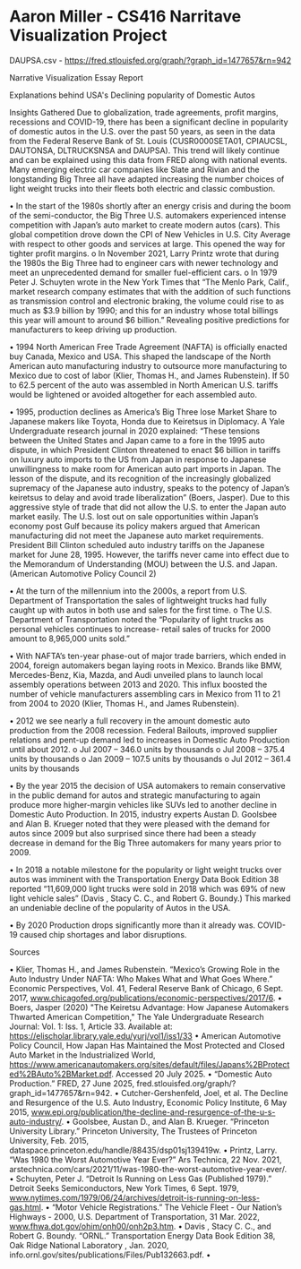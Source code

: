 # Aaron Miller - CS416 Narritave Visualization Project


DAUPSA.csv - https://fred.stlouisfed.org/graph/?graph_id=1477657&rn=942

Narrative Visualization Essay Report

Explanations behind USA's Declining popularity of Domestic Autos


 Insights Gathered
Due to globalization, trade agreements, profit margins, recessions and COVID-19, there has been a significant decline in popularity of domestic autos in the U.S. over the past 50 years, as seen in the data from the Federal Reserve Bank of St. Louis (CUSR0000SETA01, CPIAUCSL, DAUTONSA, DLTRUCKSNSA and DAUPSA). This trend will likely continue and can be explained using this data from FRED along with national events. Many emerging electric car companies like Slate and Rivian and the longstanding Big Three all have adapted increasing the number choices of light weight trucks into their fleets both electric and classic combustion.

•	In the start of the 1980s shortly after an energy crisis and during the boom of the semi-conductor, the Big Three U.S. automakers experienced intense competition with Japan’s auto market to create modern autos (cars). This global competition drove down the CPI of New Vehicles in U.S. City Average with respect to other goods and services at large. This opened the way for tighter profit margins.
o	In November 2021, Larry Printz wrote that during the 1980s the Big Three had to engineer cars with newer technology and meet an unprecedented demand for smaller fuel-efficient cars.
o	In 1979 Peter J. Schuyten wrote in the New York Times that “The Menlo Park, Calif., market research company estimates that with the addition of such functions as transmission control and electronic braking, the volume could rise to as much as $3.9 billion by 1990; and this for an industry whose total billings this year will amount to around $6 billion.” Revealing positive predictions for manufacturers to keep driving up production. 

•	1994 North American Free Trade Agreement (NAFTA) is officially enacted buy Canada, Mexico and USA. This shaped the landscape of the North American auto manufacturing industry to outsource more manufacturing to Mexico due to cost of labor (Klier, Thomas H., and James Rubenstein). If 50 to 62.5 percent of the auto was assembled in North American U.S. tariffs would be lightened or avoided altogether for each assembled auto.

•	1995, production declines as America’s Big Three lose Market Share to Japanese makers like Toyota, Honda due to Keiretsus in Diplomacy. A Yale Undergraduate research journal in 2020 explained: 
“These tensions between the United States and Japan came to a fore in the 1995 auto dispute, in which President Clinton threatened to enact $6 billion in tariffs on luxury auto imports to the US from Japan in response to Japanese unwillingness to make room for American auto part imports in Japan. The lesson of the dispute, and its recognition of the increasingly globalized supremacy of the Japanese auto industry, speaks to the potency of Japan’s keiretsus to delay and avoid trade liberalization” (Boers, Jasper). 
Due to this aggressive style of trade that did not allow the U.S. to enter the Japan auto market easily. The U.S. lost out on sale opportunities within Japan’s economy post Gulf because its policy makers argued that American manufacturing did not meet the Japanese auto market requirements. President Bill Clinton scheduled auto industry tariffs on the Japanese market for June 28, 1995. However, the tariffs never came into effect due to the Memorandum of Understanding (MOU) between the U.S. and Japan. (American Automotive Policy Council 2)

•	At the turn of the millennium into the 2000s, a report from U.S. Department of Transportation the sales of lightweight trucks had fully caught up with autos in both use and sales for the first time. 
o	The U.S. Department of Transportation noted the “Popularity of light trucks as personal vehicles continues to increase- retail sales of trucks for 2000 amount to 8,965,000 units sold.”

•	With NAFTA’s ten-year phase-out of major trade barriers, which ended in 2004, foreign automakers began laying roots in Mexico. Brands like BMW, Mercedes-Benz, Kia, Mazda, and Audi unveiled plans to launch local assembly operations between 2013 and 2020. This influx boosted the number of vehicle manufacturers assembling cars in Mexico from 11 to 21 from 2004 to 2020 (Klier, Thomas H., and James Rubenstein). 

•	2012 we see nearly a full recovery in the amount domestic auto production from the 2008 recession. Federal Bailouts, improved supplier relations and pent-up demand led to increases in Domestic Auto Production until about 2012.
o	Jul 2007 – 346.0 units by thousands
o	Jul 2008 – 375.4 units by thousands
o	Jan 2009 – 107.5 units by thousands
o	Jul 2012 – 361.4 units by thousands

•	By the year 2015 the decision of USA automakers to remain conservative in the public demand for autos and strategic manufacturing to again produce more higher-margin vehicles like SUVs led to another decline in Domestic Auto Production. In 2015, industry experts Austan D. Goolsbee and Alan B. Krueger noted that they were pleased with the demand for autos since 2009 but also surprised since there had been a steady decrease in demand for the Big Three automakers for many years prior to 2009.

•	In 2018 a notable milestone for the popularity or light weight trucks over autos was imminent with the Transportation Energy Data Book Edition 38 reported “11,609,000 light trucks were sold in 2018 which was 69% of new light vehicle sales” (Davis , Stacy C. C., and Robert G. Boundy.) This marked an undeniable decline of the popularity of Autos in the USA.

•	By 2020 Production drops significantly more than it already was. COVID-19 caused chip shortages and labor disruptions. 
 

Sources

•	Klier, Thomas H., and James Rubenstein. “Mexico’s Growing Role in the Auto Industry Under NAFTA: Who Makes What and What Goes Where.” Economic Perspectives, Vol. 41, Federal Reserve Bank of Chicago, 6 Sept. 2017, www.chicagofed.org/publications/economic-perspectives/2017/6. 
•	Boers, Jasper (2020) "The Keiretsu Advantage: How Japanese Automakers Thwarted American Competition," The Yale Undergraduate Research Journal: Vol. 1: Iss. 1, Article 33. Available at: https://elischolar.library.yale.edu/yurj/vol1/iss1/33
•	American Automotive Policy Council, How Japan Has Maintained the Most Protected and Closed Auto Market in the Industrialized World, https://www.americanautomakers.org/sites/default/files/Japans%2BProtected%2BAuto%2BMarket.pdf. Accessed 20 July 2025.
•	“Domestic Auto Production.” FRED, 27 June 2025, fred.stlouisfed.org/graph/?graph_id=1477657&rn=942.
•	Cutcher-Gershenfeld, Joel, et al. The Decline and Resurgence of the U.S. Auto Industry, Economic Policy Institute, 6 May 2015, www.epi.org/publication/the-decline-and-resurgence-of-the-u-s-auto-industry/. 
•	Goolsbee, Austan  D., and Alan B. Krueger. “Princeton University Library.” Princeton University, The Trustees of Princeton University, Feb. 2015, dataspace.princeton.edu/handle/88435/dsp01sj139419w. 
•	Printz, Larry. “Was 1980 the Worst Automotive Year Ever?” Ars Technica, 22 Nov. 2021, arstechnica.com/cars/2021/11/was-1980-the-worst-automotive-year-ever/.
•	Schuyten, Peter  J. “Detroit Is Running on Less Gas (Published 1979).” Detroit Seeks Semiconductors, New York Times, 6 Sept. 1979, www.nytimes.com/1979/06/24/archives/detroit-is-running-on-less-gas.html. 
•	“Motor Vehicle Registrations.” The Vehicle Fleet - Our Nation’s Highways - 2000, U.S. Department of Transportation, 31 Mar. 2022, www.fhwa.dot.gov/ohim/onh00/onh2p3.htm. 
•	Davis , Stacy C. C., and Robert  G. Boundy. “ORNL.” Transportation Energy Data Book Edition 38, Oak Ridge National Laboratory , Jan. 2020, info.ornl.gov/sites/publications/Files/Pub132663.pdf. 
•	


